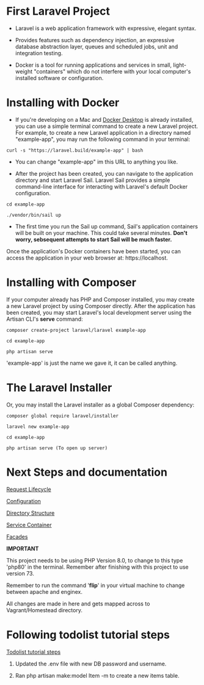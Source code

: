 # First Laravel Project

- Laravel is a web application framework with expressive, elegant syntax.  

- Provides features such as dependency injection, an expressive database abstraction layer, queues and scheduled jobs, unit and integration testing.

- Docker is a tool for running applications and services in small, light-weight "containers" which do not interfere with your local computer's installed software or configuration.

# Installing with Docker

- If you're developing on a Mac and [Docker Desktop](https://www.docker.com/products/docker-desktop) is already installed, you can use a simple terminal command to create a new Laravel project. For example, to create a new Laravel application in a directory named "example-app", you may run the following command in your terminal: 

```
curl -s "https://laravel.build/example-app" | bash
```

- You can change "example-app" im this URL to anything you like.

- After the project has been created, you can navigate to the application directory and start Laravel Sail. Laravel Sail provides a simple command-line interface for interacting with Laravel's default Docker configuration.  

```
cd example-app 

./vendor/bin/sail up
```

- The first time you run the Sail up command, Sail's application containers will be built on your machine. This could take several minutes. **Don't worry, sebsequent attempts to start Sail will be much faster.**

Once the application's Docker containers have been started, you can access the application in your web browser at: https://localhost.

# Installing with Composer 

If your computer already has PHP and Composer installed, you may create a new Laravel project by using Composer directly. After the application has been created, you may start Laravel's local development server using the Artisan CLI's **serve** command: 

```
composer create-project laravel/laravel example-app 

cd example-app 

php artisan serve 
```

'example-app' is just the name we gave it, it can be called anything.  

# The Laravel Installer 

Or, you may install the Laravel installer as a global Composer dependency:

```
composer global require laravel/installer 

laravel new example-app 

cd example-app  

php artisan serve (To open up server)
```

# Next Steps and documentation 

[Request Lifecycle](https://laravel.com/docs/8.x/lifecycle)

[Configuration](https://laravel.com/docs/8.x/configuration)

[Directory Structure](https://laravel.com/docs/8.x/structure)

[Service Container](https://laravel.com/docs/8.x/container)

[Facades](https://laravel.com/docs/8.x/facades)

**IMPORTANT**

This project needs to be using PHP Version 8.0, to change to this type 'php80' in the terminal. Remember after finishing with this project to use version 73.

Remember to run the command '**flip**' in your virtual machine to change between apache and enginex.

All changes are made in here and gets mapped across to Vagrant/Homestead directory.

# Following todolist tutorial steps 

[Todolist tutorial steps](https://laravel.com/www.youtube.com/watch?v=UHSipe7pSac)

1) Updated the .env file with new DB password and username.

2) Ran php artisan make:model Item -m to create a new items table.

